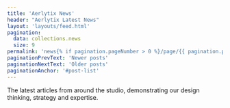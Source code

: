 ```yaml
---
title: 'Aerlytix News'
header: "Aerlytix Latest News"
layout: 'layouts/feed.html'
pagination:
  data: collections.news
  size: 9
permalink: 'news{% if pagination.pageNumber > 0 %}/page/{{ pagination.pageNumber }}{% endif %}/index.html'
paginationPrevText: 'Newer posts'
paginationNextText: 'Older posts'
paginationAnchor: '#post-list'
---
```


The latest articles from around the studio, demonstrating our design
thinking, strategy and expertise.
